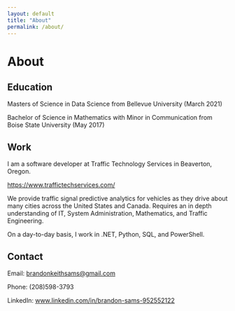 ```yaml
---
layout: default
title: "About"
permalink: /about/
---
```


# About

## Education

Masters of Science in Data Science from Bellevue University (March 2021)

Bachelor of Science in Mathematics with Minor in Communication from Boise State University (May 2017)

## Work

I am a software developer at Traffic Technology Services in Beaverton, Oregon.

https://www.traffictechservices.com/

We provide traffic signal predictive analytics for vehicles as they drive about many cities across the United States and Canada. Requires an in depth understanding of IT, System Administration, Mathematics, and Traffic Engineering.

On a day-to-day basis, I work in .NET, Python, SQL, and PowerShell. 

## Contact

Email: brandonkeithsams@gmail.com

Phone: (208)598-3793

LinkedIn: www.linkedin.com/in/brandon-sams-952552122
